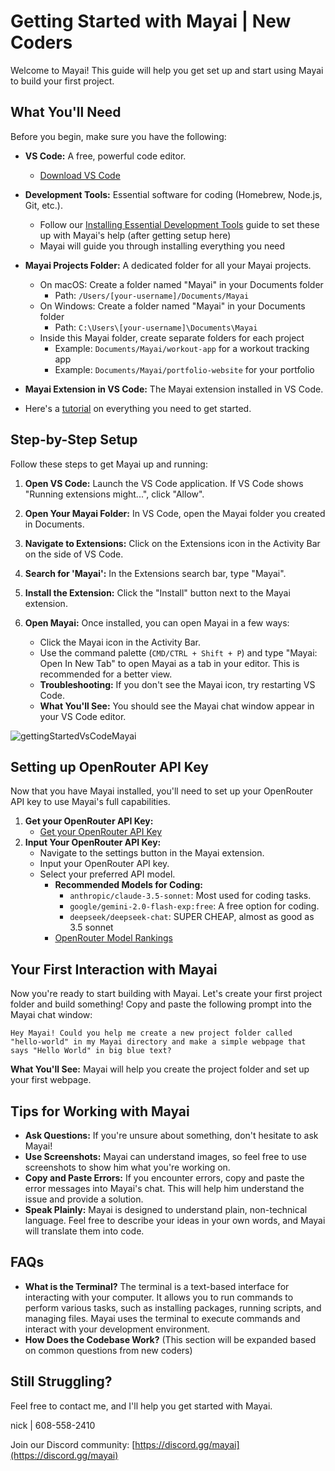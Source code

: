# Getting Started with Mayai | New Coders

Welcome to Mayai! This guide will help you get set up and start using Mayai to build your first project.

## What You'll Need

Before you begin, make sure you have the following:

-   **VS Code:** A free, powerful code editor.
    -   [Download VS Code](https://code.visualstudio.com/)
-   **Development Tools:** Essential software for coding (Homebrew, Node.js, Git, etc.).
    -   Follow our [Installing Essential Development Tools](installing-dev-essentials.md) guide to set these up with Mayai's help (after getting setup here)
    -   Mayai will guide you through installing everything you need
-   **Mayai Projects Folder:** A dedicated folder for all your Mayai projects.
    -   On macOS: Create a folder named "Mayai" in your Documents folder
        -   Path: `/Users/[your-username]/Documents/Mayai`
    -   On Windows: Create a folder named "Mayai" in your Documents folder
        -   Path: `C:\Users\[your-username]\Documents\Mayai`
    -   Inside this Mayai folder, create separate folders for each project
        -   Example: `Documents/Mayai/workout-app` for a workout tracking app
        -   Example: `Documents/Mayai/portfolio-website` for your portfolio
-   **Mayai Extension in VS Code:** The Mayai extension installed in VS Code.

-   Here's a [tutorial](https://www.youtube.com/watch?v=N4td-fKhsOQ) on everything you need to get started.

## Step-by-Step Setup

Follow these steps to get Mayai up and running:

1. **Open VS Code:** Launch the VS Code application. If VS Code shows "Running extensions might...", click "Allow".

2. **Open Your Mayai Folder:** In VS Code, open the Mayai folder you created in Documents.

3. **Navigate to Extensions:** Click on the Extensions icon in the Activity Bar on the side of VS Code.

4. **Search for 'Mayai':** In the Extensions search bar, type "Mayai".

5. **Install the Extension:** Click the "Install" button next to the Mayai extension.

6. **Open Mayai:** Once installed, you can open Mayai in a few ways:
    - Click the Mayai icon in the Activity Bar.
    - Use the command palette (`CMD/CTRL + Shift + P`) and type "Mayai: Open In New Tab" to open Mayai as a tab in your editor. This is recommended for a better view.
    - **Troubleshooting:** If you don't see the Mayai icon, try restarting VS Code.
    - **What You'll See:** You should see the Mayai chat window appear in your VS Code editor.

![gettingStartedVsCodeMayai](https://github.com/user-attachments/assets/622b4bb7-859b-4c2e-b87b-c12e3eabefb8)

## Setting up OpenRouter API Key

Now that you have Mayai installed, you'll need to set up your OpenRouter API key to use Mayai's full capabilities.

1.  **Get your OpenRouter API Key:**
    -   [Get your OpenRouter API Key](https://openrouter.ai/)
2.  **Input Your OpenRouter API Key:**
    -   Navigate to the settings button in the Mayai extension.
    -   Input your OpenRouter API key.
    -   Select your preferred API model.
        -   **Recommended Models for Coding:**
            -   `anthropic/claude-3.5-sonnet`: Most used for coding tasks.
            -   `google/gemini-2.0-flash-exp:free`: A free option for coding.
            -   `deepseek/deepseek-chat`: SUPER CHEAP, almost as good as 3.5 sonnet
        -   [OpenRouter Model Rankings](https://openrouter.ai/rankings/programming)

## Your First Interaction with Mayai

Now you're ready to start building with Mayai. Let's create your first project folder and build something! Copy and paste the following prompt into the Mayai chat window:

```
Hey Mayai! Could you help me create a new project folder called "hello-world" in my Mayai directory and make a simple webpage that says "Hello World" in big blue text?
```

**What You'll See:** Mayai will help you create the project folder and set up your first webpage.

## Tips for Working with Mayai

-   **Ask Questions:** If you're unsure about something, don't hesitate to ask Mayai!
-   **Use Screenshots:** Mayai can understand images, so feel free to use screenshots to show him what you're working on.
-   **Copy and Paste Errors:** If you encounter errors, copy and paste the error messages into Mayai's chat. This will help him understand the issue and provide a solution.
-   **Speak Plainly:** Mayai is designed to understand plain, non-technical language. Feel free to describe your ideas in your own words, and Mayai will translate them into code.

## FAQs

-   **What is the Terminal?** The terminal is a text-based interface for interacting with your computer. It allows you to run commands to perform various tasks, such as installing packages, running scripts, and managing files. Mayai uses the terminal to execute commands and interact with your development environment.
-   **How Does the Codebase Work?** (This section will be expanded based on common questions from new coders)

## Still Struggling?

Feel free to contact me, and I'll help you get started with Mayai.

nick | 608-558-2410

Join our Discord community: [https://discord.gg/mayai](https://discord.gg/mayai)
